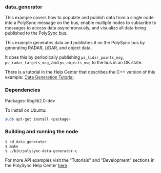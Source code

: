 ### data_generator

This example covers how to populate and publish data from a single node into a PolySync message on the bus, 
enable multiple nodes to subscribe to messages to access data asynchronously, and visualize all data being 
published to the PolySync bus.

This example generates data and publishes it on the PolySync bus by generating RADAR, LiDAR, and object data.

It does this by periodically publishing `ps_lidar_points_msg`, `ps_radar_targets_msg`, and `ps_objects_msg` to the bus in an OK state.

There is a tutorial in the Help Center that describes the C++ version of this example: [Data Generation Tutorial](https://help.polysync.io/articles/tutorials-and-examples/tutorials/data-generation-tutorial/).

### Dependencies

Packages: libglib2.0-dev

To install on Ubuntu: 

```bash
sudo apt-get install <package>
```

### Building and running the node

```bash
$ cd data_generator
$ make
$ ./bin/polysync-data-generator-c
```

For more API examples visit the "Tutorials" and "Development" sections in the PolySync Help Center [here](https://help.polysync.io/articles/)

